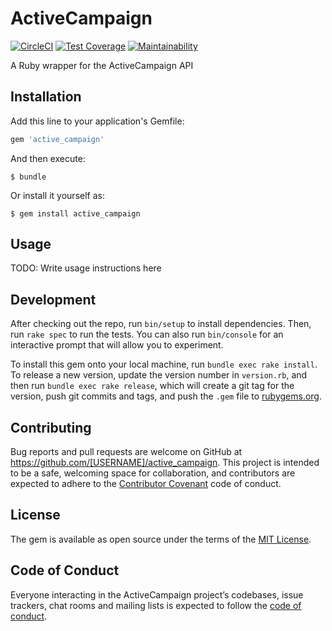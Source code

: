 # ActiveCampaign

[![CircleCI](https://circleci.com/gh/brentdodell/active_campaign_rb/tree/master.svg?style=shield)](https://circleci.com/gh/brentdodell/active_campaign_rb/tree/master)
[![Test Coverage](https://api.codeclimate.com/v1/badges/cb849090516b1a808547/test_coverage)](https://codeclimate.com/github/brentdodell/active_campaign_rb/test_coverage)
[![Maintainability](https://api.codeclimate.com/v1/badges/cb849090516b1a808547/maintainability)](https://codeclimate.com/github/brentdodell/active_campaign_rb/maintainability)

A Ruby wrapper for the ActiveCampaign API

## Installation

Add this line to your application's Gemfile:

```ruby
gem 'active_campaign'
```

And then execute:

    $ bundle

Or install it yourself as:

    $ gem install active_campaign

## Usage

TODO: Write usage instructions here

## Development

After checking out the repo, run `bin/setup` to install dependencies. Then, run `rake spec` to run the tests. You can also run `bin/console` for an interactive prompt that will allow you to experiment.

To install this gem onto your local machine, run `bundle exec rake install`. To release a new version, update the version number in `version.rb`, and then run `bundle exec rake release`, which will create a git tag for the version, push git commits and tags, and push the `.gem` file to [rubygems.org](https://rubygems.org).

## Contributing

Bug reports and pull requests are welcome on GitHub at https://github.com/[USERNAME]/active_campaign. This project is intended to be a safe, welcoming space for collaboration, and contributors are expected to adhere to the [Contributor Covenant](http://contributor-covenant.org) code of conduct.

## License

The gem is available as open source under the terms of the [MIT License](https://opensource.org/licenses/MIT).

## Code of Conduct

Everyone interacting in the ActiveCampaign project’s codebases, issue trackers, chat rooms and mailing lists is expected to follow the [code of conduct](https://github.com/[USERNAME]/active_campaign/blob/master/CODE_OF_CONDUCT.md).
